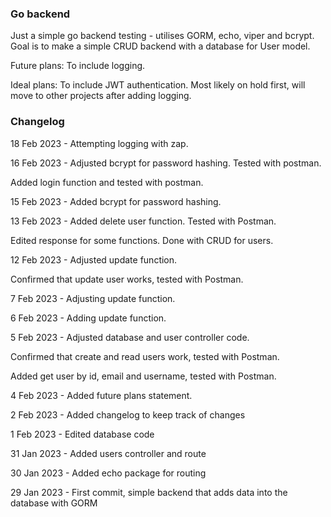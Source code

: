 ### Go backend
Just a simple go backend testing - utilises GORM, echo, viper and bcrypt.
Goal is to make a simple CRUD backend with a database for User model.

Future plans: To include logging.

Ideal plans: To include JWT authentication. Most likely on hold first, will move to other projects after adding logging.

### Changelog

18 Feb 2023 - Attempting logging with zap.

16 Feb 2023 - Adjusted bcrypt for password hashing. Tested with postman.

Added login function and tested with postman.

15 Feb 2023 - Added bcrypt for password hashing.

13 Feb 2023 - Added delete user function. Tested with Postman.

Edited response for some functions. Done with CRUD for users.

12 Feb 2023 - Adjusted update function.

Confirmed that update user works, tested with Postman.

7 Feb 2023 - Adjusting update function.

6 Feb 2023 - Adding update function.

5 Feb 2023 - Adjusted database and user controller code.

Confirmed that create and read users work, tested with Postman.

Added get user by id, email and username, tested with Postman.

4 Feb 2023 - Added future plans statement.

2 Feb 2023 - Added changelog to keep track of changes

1 Feb 2023 - Edited database code

31 Jan 2023 - Added users controller and route

30 Jan 2023 - Added echo package for routing

29 Jan 2023 - First commit, simple backend that adds data into the database with GORM